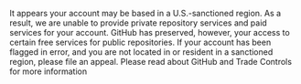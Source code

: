 It appears your account may be based in a U.S.-sanctioned region. As a result, we are unable to provide private repository services and paid services for your account. GitHub has preserved, however, your access to certain free services for public repositories. If your account has been flagged in error, and you are not located in or resident in a sanctioned region, please file an appeal. Please read about GitHub and Trade Controls for more information⠀⠀⠀⠀
<!---
yinnielmao/yinnielmao is a ✨ special ✨ repository because its `README.md` (this file) appears on your GitHub profile.
You can click the Preview link to take a look at your changes. fuck bitches get money
---> 

